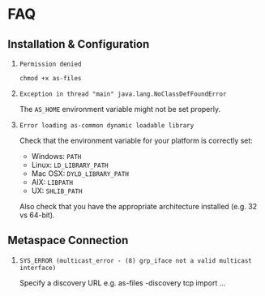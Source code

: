 # FAQ

## Installation & Configuration

1. `Permission denied`

	`chmod +x as-files`

2. `Exception in thread "main" java.lang.NoClassDefFoundError`

	The `AS_HOME` environment variable might not be set properly.

3. `Error loading as-common dynamic loadable library`

	Check that the environment variable for your platform is correctly set:
    + Windows: `PATH`
    + Linux: `LD_LIBRARY_PATH`
    + Mac OSX: `DYLD_LIBRARY_PATH`
    + AIX: `LIBPATH`
    + UX: `SHLIB_PATH`
	
	Also check that you have the appropriate architecture installed (e.g. 32 vs 64-bit).

## Metaspace Connection

1. `SYS_ERROR (multicast_error - (8) grp_iface not a valid multicast interface)`

	Specify a discovery URL e.g. as-files -discovery tcp import ...